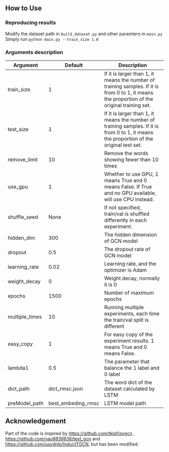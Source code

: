 ## How to Use
### Reproducing results
Modify the dataset path in `build_dataset.py` and other paramters in `main.py`
Simply run `python main.py --train_size 1.0`
### Arguments description
| Argument     | Default   | Description |
| ----------- | ----------- |----------- |
| train_size  | 1 | If it is larger than 1, it means the number of training samples. If it is from 0 to 1, it means the proportion of the original training set.        |
| test_size  | 1 | If it is larger than 1, it means the number of training samples. If it is from 0 to 1, it means the proportion of the original test set.|
| remove_limit  | 10 | Remove the words showing fewer than 10 times |
| use_gpu  | 1 | Whether to use GPU, 1 means True and 0 means False. If True and no GPU available, will use CPU instead. |
| shuffle_seed  | None | If not specified, train/val is shuffled differently in each experiment. |
| hidden_dim  | 300 | The hidden dimension of GCN model |
| dropout  | 0.5 | The dropout rate of GCN model |
| learning_rate  | 0.02 | Learning rate, and the optimizer is Adam |
| weight_decay  | 0 | Weight decay, normally it is 0 |
| epochs  | 1500 | Number of maximum epochs |
| multiple_times  | 10 | Running multiple experiments, each time the train/val split is different |
| easy_copy  | 1 | For easy copy of the experiment results. 1 means True and 0 means False. |
| lambda1  | 0.5 | The parameter that balance the 1 label and 0 label |
| dict_path  | dict_rmsc.json | The word dict of the dataset calculated by LSTM |
| preModel_path  | best_embeding_rmsc | LSTM model path |
## Acknowledgement
Part of the code is inspired by https://github.com/tkipf/pygcn , https://github.com/yao8839836/text_gcn and https://github.com/usydnlp/InductTGCN, but has been modified.
